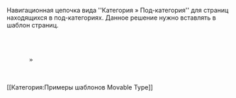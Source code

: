 Навигационная цепочка вида ''Категория » Под-категория'' для страниц находящихся в под-категориях. Данное решение нужно вставлять в шаблон страниц.
<pre>
<mt:HasParentCategory>
    <mt:ParentCategories exclude_current="1">
        <a href="<mt:CategoryArchiveLink/>"><mt:CategoryLabel /></a>
    </mt:ParentCategories>  »
</mt:HasParentCategory>
<mt:ArchiveTitle /> 
</pre>
[[Категория:Примеры шаблонов Movable Type]]

